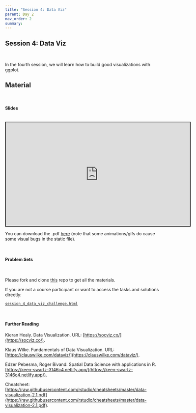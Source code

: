 ```yaml
---
title: "Session 4: Data Viz"
parent: Day 2
nav_order: 2
summary: 
---
```


## Session 4: Data Viz

<br/>

In the fourth session, we will learn how to build good visualizations with ggplot.

## Material

<br/>

#### Slides

<br/>

 <iframe src="https://raw.githack.com/m-freitag/intro-r-polsci/master/_lessons/Slides/Day%202/04_Data_Viz/04_Data_Viz.html?flush_cache=True" width="600" height="337.50" style="border:2px solid currentColor;" loading="lazy" allowfullscreen></iframe> <script>fitvids('.shareagain', {players: 'iframe'});</script>

You can download the .pdf [here](https://raw.githubusercontent.com/m-freitag/intro-r-polsci/master/_lessons/Slides/Day%202/04_Data_Viz/04_Data_Viz.pdf) (note that some animations/gifs do cause some visual bugs in the static file).

<br/>

#### Problem Sets

<br/>

Please fork and clone [this](https://github.com/m-freitag/R2021_materials) repo to get all the materials.

If you are not a course participant or want to access the tasks and solutions directly:

[`session_4_data_viz_challenge.html`](https://raw.githack.com/m-freitag/R2021_materials/master/Problem%20Sets/session_4_data_viz_challenge.html)

<br/>

#### Further Reading

Kieran Healy. Data Visualization. URL: [https://socviz.co/](https://socviz.co/).

Klaus Wilke. Fundamentals of Data Visualization. URL: [https://clauswilke.com/dataviz/](https://clauswilke.com/dataviz/).

Edzer Pebesma, Roger Bivand. Spatial Data Science with applications in R. [https://keen-swartz-3146c4.netlify.app/](https://keen-swartz-3146c4.netlify.app/).

Cheatsheet: [https://raw.githubusercontent.com/rstudio/cheatsheets/master/data-visualization-2.1.pdf](https://raw.githubusercontent.com/rstudio/cheatsheets/master/data-visualization-2.1.pdf).


